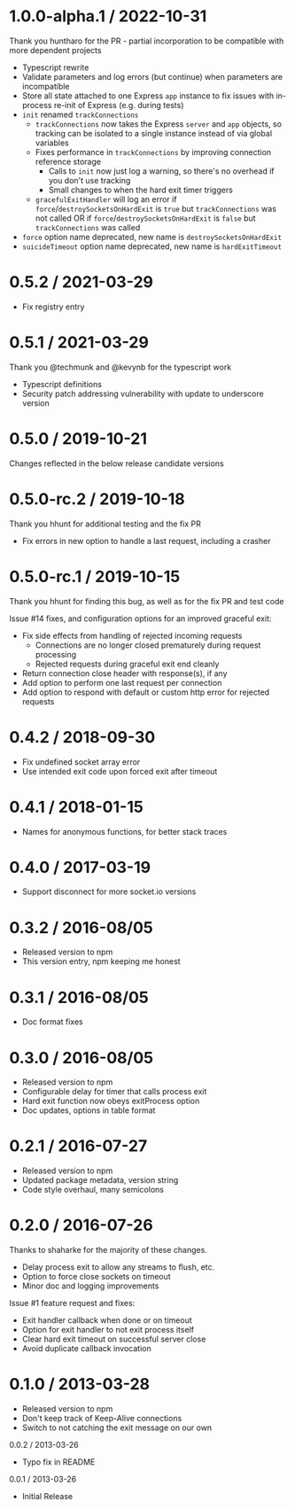 # 1.0.0-alpha.1 / 2022-10-31

Thank you huntharo for the PR - partial incorporation to be compatible with more dependent projects

 * Typescript rewrite
 * Validate parameters and log errors (but continue) when parameters are incompatible
 * Store all state attached to one Express `app` instance to fix issues with in-process re-init of Express (e.g. during tests)
 * `init` renamed `trackConnections`
   * `trackConnections` now takes the Express `server` and `app` objects, so tracking can be isolated to a single instance instead of via global variables
   * Fixes performance in `trackConnections` by improving connection reference storage
     * Calls to `init` now just log a warning, so there's no overhead if you don't use tracking
     * Small changes to when the hard exit timer triggers
   * `gracefulExitHandler` will log an error if `force`/`destroySocketsOnHardExit` is `true` but `trackConnections` was not called OR if `force`/`destroySocketsOnHardExit` is `false` but `trackConnections` was called
 * `force` option name deprecated, new name is `destroySocketsOnHardExit`
 * `suicideTimeout` option name deprecated, new name is `hardExitTimeout`

# 0.5.2 / 2021-03-29

 * Fix registry entry

# 0.5.1 / 2021-03-29

Thank you @techmunk and @kevynb for the typescript work

  * Typescript definitions
  * Security patch addressing vulnerability with update to underscore version

# 0.5.0 / 2019-10-21

Changes reflected in the below release candidate versions

# 0.5.0-rc.2 / 2019-10-18

Thank you hhunt for additional testing and the fix PR

  * Fix errors in new option to handle a last request, including a crasher

# 0.5.0-rc.1 / 2019-10-15

Thank you hhunt for finding this bug, as well as for the fix PR and test code

  Issue #14 fixes, and configuration options for an improved graceful exit:
  * Fix side effects from handling of rejected incoming requests
    * Connections are no longer closed prematurely during request processing
    * Rejected requests during graceful exit end cleanly
  * Return connection close header with response(s), if any
  * Add option to perform one last request per connection
  * Add option to respond with default or custom http error for rejected requests

# 0.4.2 / 2018-09-30

  * Fix undefined socket array error
  * Use intended exit code upon forced exit after timeout

# 0.4.1 / 2018-01-15

  * Names for anonymous functions, for better stack traces

# 0.4.0 / 2017-03-19

  * Support disconnect for more socket.io versions

# 0.3.2 / 2016-08/05

  * Released version to npm
  * This version entry, npm keeping me honest

# 0.3.1 / 2016-08/05

  * Doc format fixes

# 0.3.0 / 2016-08/05

  * Released version to npm
  * Configurable delay for timer that calls process exit
  * Hard exit function now obeys exitProcess option
  * Doc updates, options in table format

# 0.2.1 / 2016-07-27

  * Released version to npm
  * Updated package metadata, version string
  * Code style overhaul, many semicolons

# 0.2.0 / 2016-07-26
Thanks to shaharke for the majority of these changes.

  * Delay process exit to allow any streams to flush, etc.
  * Option to force close sockets on timeout
  * Minor doc and logging improvements

  Issue #1 feature request and fixes:
  * Exit handler callback when done or on timeout
  * Option for exit handler to not exit process itself
  * Clear hard exit timeout on successful server close
  * Avoid duplicate callback invocation

# 0.1.0 / 2013-03-28

  * Released version to npm
  * Don't keep track of Keep-Alive connections
  * Switch to not catching the exit message on our own

0.0.2 / 2013-03-26

  * Typo fix in README

0.0.1 / 2013-03-26

  * Initial Release
